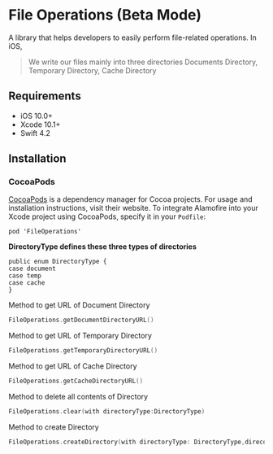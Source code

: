 # File Operations (Beta Mode)

A library that helps developers to easily perform file-related operations. In iOS, 

>We write our files mainly into three directories Documents Directory, Temporary Directory, Cache Directory

## Requirements

-   iOS 10.0+ 
-   Xcode 10.1+
-   Swift 4.2

## Installation

### CocoaPods
[CocoaPods](https://cocoapods.org/)  is a dependency manager for Cocoa projects. For usage and installation instructions, visit their website. To integrate Alamofire into your Xcode project using CocoaPods, specify it in your  `Podfile`:

    pod 'FileOperations'
    

**DirectoryType defines these three types of directories**

    public enum DirectoryType {
    case document
    case temp
    case cache
    }

Method to get URL of Document Directory
```swift
FileOperations.getDocumentDirectoryURL()
 ```
       
Method to get URL of Temporary Directory
```swift
FileOperations.getTemporaryDirectoryURL()
 ```

Method to get URL of Cache Directory
```swift
FileOperations.getCacheDirectoryURL()
 ```

Method to delete all contents of Directory
```swift
FileOperations.clear(with directoryType:DirectoryType)
 ```

Method to create Directory
```swift
FileOperations.createDirectory(with directoryType: DirectoryType,direcotryName: String)
 ```

       
